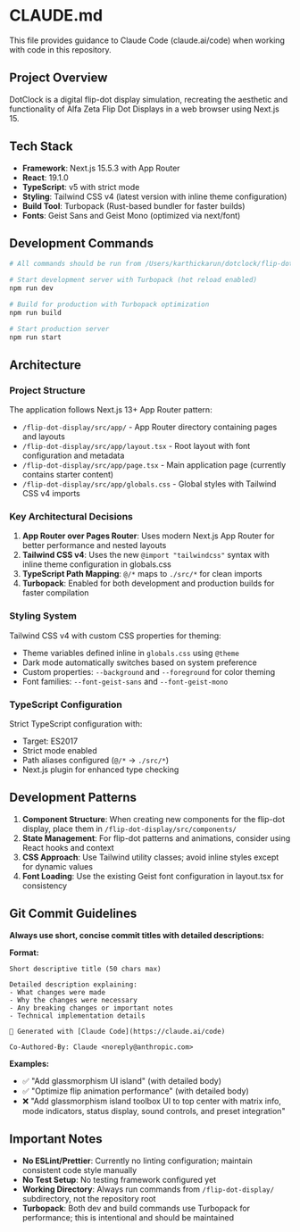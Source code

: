 # CLAUDE.md

This file provides guidance to Claude Code (claude.ai/code) when working with code in this repository.

## Project Overview

DotClock is a digital flip-dot display simulation, recreating the aesthetic and functionality of Alfa Zeta Flip Dot Displays in a web browser using Next.js 15.

## Tech Stack

- **Framework**: Next.js 15.5.3 with App Router
- **React**: 19.1.0
- **TypeScript**: v5 with strict mode
- **Styling**: Tailwind CSS v4 (latest version with inline theme configuration)
- **Build Tool**: Turbopack (Rust-based bundler for faster builds)
- **Fonts**: Geist Sans and Geist Mono (optimized via next/font)

## Development Commands

```bash
# All commands should be run from /Users/karthickarun/dotclock/flip-dot-display/

# Start development server with Turbopack (hot reload enabled)
npm run dev

# Build for production with Turbopack optimization
npm run build

# Start production server
npm run start
```

## Architecture

### Project Structure
The application follows Next.js 13+ App Router pattern:
- `/flip-dot-display/src/app/` - App Router directory containing pages and layouts
- `/flip-dot-display/src/app/layout.tsx` - Root layout with font configuration and metadata
- `/flip-dot-display/src/app/page.tsx` - Main application page (currently contains starter content)
- `/flip-dot-display/src/app/globals.css` - Global styles with Tailwind CSS v4 imports

### Key Architectural Decisions

1. **App Router over Pages Router**: Uses modern Next.js App Router for better performance and nested layouts
2. **Tailwind CSS v4**: Uses the new `@import "tailwindcss"` syntax with inline theme configuration in globals.css
3. **TypeScript Path Mapping**: `@/*` maps to `./src/*` for clean imports
4. **Turbopack**: Enabled for both development and production builds for faster compilation

### Styling System

Tailwind CSS v4 with custom CSS properties for theming:
- Theme variables defined inline in `globals.css` using `@theme`
- Dark mode automatically switches based on system preference
- Custom properties: `--background` and `--foreground` for color theming
- Font families: `--font-geist-sans` and `--font-geist-mono`

### TypeScript Configuration

Strict TypeScript configuration with:
- Target: ES2017
- Strict mode enabled
- Path aliases configured (`@/*` → `./src/*`)
- Next.js plugin for enhanced type checking

## Development Patterns

1. **Component Structure**: When creating new components for the flip-dot display, place them in `/flip-dot-display/src/components/`
2. **State Management**: For flip-dot patterns and animations, consider using React hooks and context
3. **CSS Approach**: Use Tailwind utility classes; avoid inline styles except for dynamic values
4. **Font Loading**: Use the existing Geist font configuration in layout.tsx for consistency

## Git Commit Guidelines

**Always use short, concise commit titles with detailed descriptions:**

**Format:**
```
Short descriptive title (50 chars max)

Detailed description explaining:
- What changes were made
- Why the changes were necessary
- Any breaking changes or important notes
- Technical implementation details

🤖 Generated with [Claude Code](https://claude.ai/code)

Co-Authored-By: Claude <noreply@anthropic.com>
```

**Examples:**
- ✅ "Add glassmorphism UI island" (with detailed body)
- ✅ "Optimize flip animation performance" (with detailed body)
- ❌ "Add glassmorphism island toolbox UI to top center with matrix info, mode indicators, status display, sound controls, and preset integration"

## Important Notes

- **No ESLint/Prettier**: Currently no linting configuration; maintain consistent code style manually
- **No Test Setup**: No testing framework configured yet
- **Working Directory**: Always run commands from `/flip-dot-display/` subdirectory, not the repository root
- **Turbopack**: Both dev and build commands use Turbopack for performance; this is intentional and should be maintained